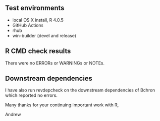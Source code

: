 ## Test environments
* local OS X install, R 4.0.5
* GitHub Actions
* rhub
* win-builder (devel and release)

## R CMD check results
There were no ERRORs or WARNINGs or NOTEs. 

## Downstream dependencies
I have also run revdepcheck on the downstream dependencies of Bchron which reported no errors. 

Many thanks for your continuing important work with R,

Andrew